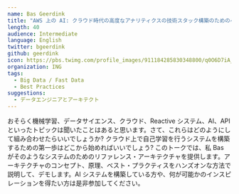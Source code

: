 ```yaml
---
name: Bas Geerdink
title: "AWS 上の AI: クラウド時代の高度なアナリティクスの技術スタック構築のためのベスト・プラクティス"
length: 40
audience: Intermediate
language: English
twitter: bgeerdink
github: geerdink
icon: https://pbs.twimg.com/profile_images/911184285830348800/q0O6D7iA_400x400.jpg
organization: ING
tags:
  - Big Data / Fast Data
  - Best Practices
suggestions:
  - データエンジニアとアーキテクト
---
```

おそらく機械学習、データサイエンス、クラウド、Reactive システム、AI、API といったトピックは聞いたことはあると思います。さて、これらはどのようにして組み合わせたらいいでしょうか? クラウド上で自己学習を行うシステムを構築するための第一歩はどこから始めればいいでしょう? このトークでは、私 Bas がそのようなシステムのためのリファレンス・アーキテクチャを提供します。アーキテクチャのコンセプト、原理、ベスト・プラクティスをハンズオンな方法で説明して、デモします。AI システムを構築している方や、何が可能かのインスピレーションを得たい方は是非参加してください。
